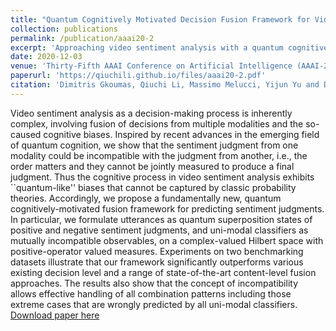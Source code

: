 ```yaml
---
title: "Quantum Cognitively Motivated Decision Fusion Framework for Video Sentiment Analysis"
collection: publications
permalink: /publication/aaai20-2
excerpt: 'Approaching video sentiment analysis with a quantum cognitive framework on the decision level.'
date: 2020-12-03
venue: 'Thirty-Fifth AAAI Conference on Artificial Intelligence (AAAI-21)'
paperurl: 'https://qiuchili.github.io/files/aaai20-2.pdf'
citation: 'Dimitris Gkoumas, Qiuchi Li, Massimo Melucci, Yijun Yu and Dawei Song. (2021). &quot;Quantum Cognitively Motivated Decision Fusion Framework for Video Sentiment Analysis.&quot; <i> To appear in Thirty-Fifth AAAI Conference on Artificial Intelligence (AAAI-21)</i>.'
---
```

Video sentiment analysis as a decision-making process is inherently complex, involving fusion of decisions from multiple modalities and the so-caused cognitive biases. Inspired by recent advances in the emerging field of quantum cognition, we show that the sentiment judgment from one modality could be incompatible with the judgment from another, i.e., the order matters and they cannot be jointly measured to produce a final judgment. Thus the cognitive process in video sentiment analysis exhibits ``quantum-like'' biases that cannot be captured by classic probability theories. Accordingly, we propose a fundamentally new, quantum cognitively-motivated fusion framework for predicting sentiment judgments. In particular, we formulate utterances as quantum superposition states of positive and negative sentiment judgments, and uni-modal classifiers as mutually incompatible observables, on a complex-valued Hilbert space with positive-operator valued measures. Experiments on two benchmarking datasets illustrate that our framework significantly outperforms various existing decision level and a range of state-of-the-art content-level fusion approaches. The results also show that the concept of incompatibility allows effective handling of all combination patterns including those extreme cases that are wrongly predicted by all uni-modal classifiers.
[Download paper here](https://qiuchili.github.io/files/aaai20-2.pdf)
